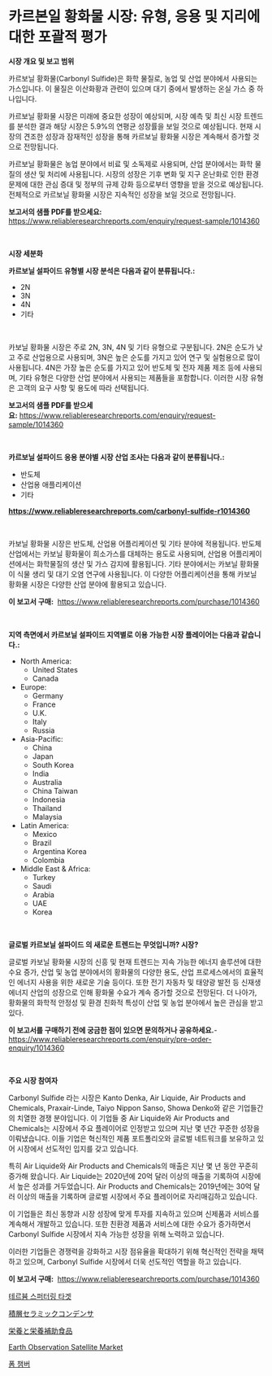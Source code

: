 <p><h1>카르본일 황화물 시장: 유형, 응용 및 지리에 대한 포괄적 평가</h1></p><p><strong>시장 개요 및 보고 범위</strong></p>
<p><p>카르보닐 황화물(Carbonyl Sulfide)은 화학 물질로, 농업 및 산업 분야에서 사용되는 가스입니다. 이 물질은 이산화황과 관련이 있으며 대기 중에서 발생하는 온실 가스 중 하나입니다.</p><p>카르보닐 황화물 시장은 미래에 중요한 성장이 예상되며, 시장 예측 및 최신 시장 트렌드를 분석한 결과 해당 시장은 5.9%의 연평균 성장률을 보일 것으로 예상됩니다. 현재 시장의 견조한 성장과 잠재적인 성장을 통해 카르보닐 황화물 시장은 계속해서 증가할 것으로 전망됩니다.</p><p>카르보닐 황화물은 농업 분야에서 비료 및 소독제로 사용되며, 산업 분야에서는 화학 물질의 생산 및 처리에 사용됩니다. 시장의 성장은 기후 변화 및 지구 온난화로 인한 환경 문제에 대한 관심 증대 및 정부의 규제 강화 등으로부터 영향을 받을 것으로 예상됩니다. 전체적으로 카르보닐 황화물 시장은 지속적인 성장을 보일 것으로 전망됩니다.</p></p>
<p><strong>보고서의 샘플 PDF를 받으세요:</strong> <a href="https://www.reliableresearchreports.com/enquiry/request-sample/1014360">https://www.reliableresearchreports.com/enquiry/request-sample/1014360</a></p>
<p>&nbsp;</p>
<p><strong>시장 세분화</strong></p>
<p><strong>카르보닐 설파이드 유형별 시장 분석은 다음과 같이 분류됩니다.:</strong></p>
<p><ul><li>2N</li><li>3N</li><li>4N</li><li>기타</li></ul></p>
<p>&nbsp;</p>
<p><p>카보닐 황화물 시장은 주로 2N, 3N, 4N 및 기타 유형으로 구분됩니다. 2N은 순도가 낮고 주로 산업용으로 사용되며, 3N은 높은 순도를 가지고 있어 연구 및 실험용으로 많이 사용됩니다. 4N은 가장 높은 순도를 가지고 있어 반도체 및 전자 제품 제조 등에 사용되며, 기타 유형은 다양한 산업 분야에서 사용되는 제품들을 포함합니다. 이러한 시장 유형은 고객의 요구 사항 및 용도에 따라 선택됩니다.</p></p>
<p><strong>보고서의 샘플 PDF를 받으세요:</strong>&nbsp;<a href="https://www.reliableresearchreports.com/enquiry/request-sample/1014360">https://www.reliableresearchreports.com/enquiry/request-sample/1014360</a></p>
<p>&nbsp;</p>
<p><strong> 카르보닐 설파이드 응용 분야별 시장 산업 조사는 다음과 같이 분류됩니다.:</strong></p>
<p><ul><li>반도체</li><li>산업용 애플리케이션</li><li>기타</li></ul></p>
<p><strong><a href="https://www.reliableresearchreports.com/carbonyl-sulfide-r1014360">https://www.reliableresearchreports.com/carbonyl-sulfide-r1014360</a></strong></p>
<p>&nbsp;</p>
<p><p>카보닐 황화물 시장은 반도체, 산업용 어플리케이션 및 기타 분야에 적용됩니다. 반도체 산업에서는 카보닐 황화물이 희소가스를 대체하는 용도로 사용되며, 산업용 어플리케이션에서는 화학물질의 생산 및 가스 감지에 활용됩니다. 기타 분야에서는 카보닐 황화물이 식물 생리 및 대기 오염 연구에 사용됩니다. 이 다양한 어플리케이션을 통해 카보닐 황화물 시장은 다양한 산업 분야에 활용되고 있습니다.</p></p>
<p><strong>이 보고서 구매:</strong>&nbsp; <a href="https://www.reliableresearchreports.com/purchase/1014360">https://www.reliableresearchreports.com/purchase/1014360</a></p>
<p>&nbsp;</p>
<p><strong>지역 측면에서 카르보닐 설파이드 지역별로 이용 가능한 시장 플레이어는 다음과 같습니다.:</strong></p>
<p><ul>
    <li>
        North America:
        <ul>
            <li>United States</li>
            <li>Canada</li>
        </ul>
    </li>
    <li>
        Europe:
        <ul>
            <li>Germany</li>
            <li>France</li>
            <li>U.K.</li>
            <li>Italy</li>
            <li>Russia</li>
        </ul>
    </li>
    <li>
        Asia-Pacific:
        <ul>
            <li>China</li>
            <li>Japan</li>
            <li>South Korea</li>
            <li>India</li>
            <li>Australia</li>
            <li>China Taiwan</li>
            <li>Indonesia</li>
            <li>Thailand</li>
            <li>Malaysia</li>
        </ul>
    </li>
    <li>
        Latin America:
        <ul>
            <li>Mexico</li>
            <li>Brazil</li>
            <li>Argentina Korea</li>
            <li>Colombia</li>
        </ul>
    </li>
    <li>
        Middle East & Africa:
        <ul>
            <li>Turkey</li>
            <li>Saudi</li>
            <li>Arabia</li>
            <li>UAE</li>
            <li>Korea</li>
        </ul>
    </li>
    </ul></p>
<p>&nbsp;</p>
<p><strong>글로벌 카르보닐 설파이드 의 새로운 트렌드는 무엇입니까? 시장?</strong></p>
<p><p>글로벌 카보닐 황화물 시장의 신흥 및 현재 트렌드는 지속 가능한 에너지 솔루션에 대한 수요 증가, 산업 및 농업 분야에서의 황화물의 다양한 용도, 산업 프로세스에서의 효율적인 에너지 사용을 위한 새로운 기술 등이다. 또한 전기 자동차 및 태양광 발전 등 신재생 에너지 산업의 성장으로 인해 황화물 수요가 계속 증가할 것으로 전망된다. 더 나아가, 황화물의 화학적 안정성 및 환경 친화적 특성이 산업 및 농업 분야에서 높은 관심을 받고 있다.</p></p>
<p><strong>이 보고서를 구매하기 전에 궁금한 점이 있으면 문의하거나 공유하세요.</strong>- <a href="https://www.reliableresearchreports.com/enquiry/pre-order-enquiry/1014360">https://www.reliableresearchreports.com/enquiry/pre-order-enquiry/1014360</a></p>
<p>&nbsp;</p>
<p><strong>주요 시장 참여자</strong></p>
<p><p>Carbonyl Sulfide 라는 시장은 Kanto Denka, Air Liquide, Air Products and Chemicals, Praxair-Linde, Taiyo Nippon Sanso, Showa Denko와 같은 기업들간의 치열한 경쟁 분야입니다. 이 기업들 중 Air Liquide와 Air Products and Chemicals는 시장에서 주요 플레이어로 인정받고 있으며 지난 몇 년간 꾸준한 성장을 이뤄냈습니다. 이들 기업은 혁신적인 제품 포트폴리오와 글로벌 네트워크를 보유하고 있어 시장에서 선도적인 입지를 갖고 있습니다.</p><p>특히 Air Liquide와 Air Products and Chemicals의 매출은 지난 몇 년 동안 꾸준히 증가해 왔습니다. Air Liquide는 2020년에 20억 달러 이상의 매출을 기록하여 시장에서 높은 성과를 거두었습니다. Air Products and Chemicals는 2019년에는 30억 달러 이상의 매출을 기록하며 글로벌 시장에서 주요 플레이어로 자리매김하고 있습니다.</p><p>이 기업들은 최신 동향과 시장 성장에 맞게 투자를 지속하고 있으며 신제품과 서비스를 계속해서 개발하고 있습니다. 또한 친환경 제품과 서비스에 대한 수요가 증가하면서 Carbonyl Sulfide 시장에서 지속 가능한 성장을 위해 노력하고 있습니다.</p><p>이러한 기업들은 경쟁력을 강화하고 시장 점유율을 확대하기 위해 혁신적인 전략을 채택하고 있으며, Carbonyl Sulfide 시장에서 더욱 선도적인 역할을 하고 있습니다.</p></p>
<p><strong>이 보고서 구매:</strong>&nbsp;&nbsp;<a href="https://www.reliableresearchreports.com/purchase/1014360">https://www.reliableresearchreports.com/purchase/1014360</a></p>
<p><p><a href="https://medium.com/@cierrahayes1930/%ED%85%8C%EB%A5%B4%EB%B8%80-%EC%8A%A4%ED%8D%BC%ED%84%B0%EB%A7%81-%ED%83%80%EA%B2%9F-%EC%8B%9C%EC%9E%A5-%EB%B6%84%EC%84%9D-%EA%B7%B8%EC%9D%98-cagr-%EC%8B%9C%EC%9E%A5-%EC%84%B8%EB%B6%84%ED%99%94-%EB%B0%8F-%EA%B8%80%EB%A1%9C%EB%B2%8C-%EC%82%B0%EC%97%85-%EA%B0%9C%EC%9A%94-c66a4a917d31">테르븀 스퍼터링 타겟</a></p><p><a href="https://medium.com/@amiles.fermin/%E5%A4%9A%E5%B1%A4%E3%82%BB%E3%83%A9%E3%83%9F%E3%83%83%E3%82%AF%E3%82%B3%E3%83%B3%E3%83%87%E3%83%B3%E3%82%B5%E5%B8%82%E5%A0%B4-2031%E5%B9%B4%E3%81%BE%E3%81%A7%E3%81%AE%E5%8B%95%E5%90%91-%E4%BA%88%E6%B8%AC-%E7%AB%B6%E4%BA%89%E5%88%86%E6%9E%90-1b8a5b28513e">積層セラミックコンデンサ</a></p><p><a href="https://medium.com/@jackparker654/%E6%A0%84%E9%A4%8A%E3%81%A8%E6%A0%84%E9%A4%8A%E8%A3%9C%E5%8A%A9%E9%A3%9F%E5%93%81%E5%B8%82%E5%A0%B4%E3%81%AE%E8%A6%8F%E6%A8%A1-cagr-%E3%83%88%E3%83%AC%E3%83%B3%E3%83%892024-2030-c268f98ac73e">栄養と栄養補助食品</a></p><p><a href="https://github.com/GroverBarry/Market-Research-Report-List-4/blob/main/earth-observation-satellite-market.md">Earth Observation Satellite Market</a></p><p><a href="https://medium.com/@hettiestehr/%ED%8F%BC-%EC%B1%94%EB%B2%84-%EC%8B%9C%EC%9E%A5-%EA%B2%BD%EC%9F%81-%EB%B6%84%EC%84%9D-%EC%8B%9C%EC%9E%A5-%EB%8F%99%ED%96%A5-%EB%B0%8F-2031%EB%85%84%EA%B9%8C%EC%A7%80%EC%9D%98-%EC%98%88%EC%B8%A1-5af82b60f215">폼 챔버</a></p></p>